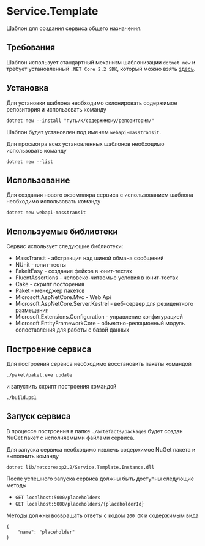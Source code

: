 # Service.Template

Шаблон для создания сервиса общего назначения.
  
## Требования

Шаблон использует стандартный механизм шаблонизации ```dotnet new``` и требует установленный ```.NET Core 2.2 SDK```, который можно взять [здесь](https://dotnet.microsoft.com/download/dotnet-core/2.2).

## Установка

Для установки шаблона необходимо склонировать содержимое репозитория и использовать команду

```
dotnet new --install "путь/к/содержимому/репозитория/"
```

Шаблон будет установлен под именем ```webapi-masstransit```.

Для просмотра всех установленных шаблонов необходимо использовать команду

```
dotnet new --list
```

## Использование

Для создания нового экземпляра сервиса с использованием шаблона необходимо использовать команду 

```
dotnet new webapi-masstransit
```

## Используемые библиотеки

Сервис использует следующие библиотеки:
- MassTransit - абстракция над шиной обмана сообщений
- NUnit - юнит-тесты
- FakeItEasy - создание фейков в юнит-тестах
- FluentAssertions - человеко-читаемые условия в юнит-тестах
- Cake - скрипт посторения
- Paket - менеджер пакетов
- Microsoft.AspNetCore.Mvc - Web Api
- Microsoft.AspNetCore.Server.Kestrel - веб-сервер для резидентного размещения
- Microsoft.Extensions.Configuration - управление конфигурацией
- Microsoft.EntityFrameworkCore - объектно-реляционный модуль сопоставления для работы с базой данных

## Построение сервиса
Для построения сервиса необходимо восстановить пакеты командой

```
./paket/paket.exe update
```

и запустить скрипт построения командой

```
./build.ps1
```

## Запуск сервиса

В процессе построения в папке ```./artefacts/packages``` будет создан NuGet пакет с исполняемыми файлами сервиса.

Для запуска сервиса необходимо извлечь содержимое NuGet пакета и выполнить команду
```
dotnet lib/netcoreapp2.2/Service.Template.Instance.dll
```

После успешного запуска сервиса должны быть доступны следующие методы 

- ```GET localhost:5000/placeholders``` 
- ```GET localhost:5000/placeholders/{placeholderId}```  

Методы должны возвращать ответы с кодом ```200 OK``` и содержимым вида
```
{
    "name": "placeholder"
}
``` 